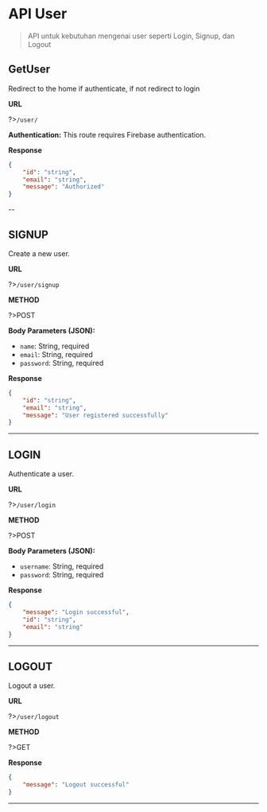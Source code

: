 # API User

>API untuk kebutuhan mengenai user seperti Login, Signup, dan Logout

## GetUser

Redirect to the home if authenticate, if not redirect to login

**URL**

?>`/user/`

**Authentication:**
This route requires Firebase authentication.

**Response**
```json
{
    "id": "string",
    "email": "string",
    "message": "Authorized"
}
```

--

## SIGNUP

Create a new user.

**URL**

?>`/user/signup`

**METHOD**

?>POST

**Body Parameters (JSON):**

- `name`: String, required
- `email`: String, required
- `password`: String, required

**Response**
```json
{
    "id": "string",
    "email": "string",
    "message": "User registered successfully"
}
```

---

## LOGIN

Authenticate a user.

**URL**

?>`/user/login`

**METHOD**

?>POST

**Body Parameters (JSON):**

- `username`: String, required
- `password`: String, required

**Response**
```json
{
    "message": "Login successful",
    "id": "string",
    "email": "string"
}
```
---

## LOGOUT

Logout a user.

**URL**

?>`/user/logout`

**METHOD**

?>GET

**Response**
```json
{
    "message": "Logout successful"
}
```
---